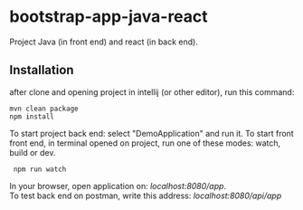 # bootstrap-app-java-react

Project Java (in front end) and react (in back end).        

## Installation 
after clone and opening project in intellij (or other editor), run this command:
    
    mvn clean package
    npm install 
 
 To start project back end: select "DemoApplication" and run it.
 To start front front end, in terminal opened on project, run one of these modes: watch, build or dev.
        
     npm run watch   
    
 In your browser, open application on: <i>localhost:8080/app</i>.   
 To test back end on postman, write this address: <i>localhost:8080/api/app</i>
